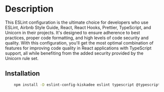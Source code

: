# Description

This ESLint configuration is the ultimate choice for developers who use ESLint, Airbnb Style Guide, React, React Hooks, Prettier, TypeScript, and Unicorn in their projects. It's designed to ensure adherence to best practices, proper code formatting, and high levels of code security and quality. With this configuration, you'll get the most optimal combination of features for improving code quality in React applications with TypeScript support, all while benefiting from the added security provided by the Unicorn rule set.

## Installation

```bash
    npm install -D eslint-config-kiskadee eslint typescript @typescript-eslint/eslint-plugin @typescript-eslint/parser eslint-import-resolver-typescript eslint-config-airbnb eslint-config-airbnb-base eslint-config-prettier eslint-plugin-import eslint-plugin-jest-dom eslint-plugin-jsx-a11y eslint-plugin-prettier eslint-plugin-react eslint-plugin-react-hooks eslint-plugin-unicorn eslint-plugin-unused-imports eslint-plugin-no-relative-import-paths prettier
```
